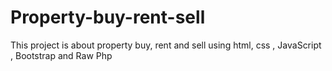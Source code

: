 # Property-buy-rent-sell
This project is about property buy, rent and sell using html, css , JavaScript , Bootstrap and Raw Php
